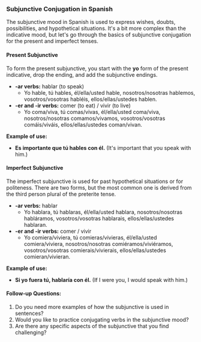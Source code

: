 ### Subjunctive Conjugation in Spanish

The subjunctive mood in Spanish is used to express wishes, doubts, possibilities, and hypothetical situations. It's a bit more complex than the indicative mood, but let's go through the basics of subjunctive conjugation for the present and imperfect tenses.

#### Present Subjunctive

To form the present subjunctive, you start with the **yo** form of the present indicative, drop the ending, and add the subjunctive endings.

- **-ar verbs:** hablar (to speak)
  - Yo hable, tú hables, él/ella/usted hable, nosotros/nosotras hablemos, vosotros/vosotras habléis, ellos/ellas/ustedes hablen.
- **-er and -ir verbs:** comer (to eat) / vivir (to live)
  - Yo coma/viva, tú comas/vivas, él/ella/usted coma/viva, nosotros/nosotras comamos/vivamos, vosotros/vosotras comáis/viváis, ellos/ellas/ustedes coman/vivan.

**Example of use:**
- **Es importante que tú hables con él.** (It's important that you speak with him.)

#### Imperfect Subjunctive

The imperfect subjunctive is used for past hypothetical situations or for politeness. There are two forms, but the most common one is derived from the third person plural of the preterite tense.

- **-ar verbs:** hablar
  - Yo hablara, tú hablaras, él/ella/usted hablara, nosotros/nosotras habláramos, vosotros/vosotras hablarais, ellos/ellas/ustedes hablaran.
- **-er and -ir verbs:** comer / vivir
  - Yo comiera/viviera, tú comieras/vivieras, él/ella/usted comiera/viviera, nosotros/nosotras comiéramos/viviéramos, vosotros/vosotras comierais/vivierais, ellos/ellas/ustedes comieran/vivieran.

**Example of use:**
- **Si yo fuera tú, hablaría con él.** (If I were you, I would speak with him.)

#### Follow-up Questions:
1. Do you need more examples of how the subjunctive is used in sentences?
2. Would you like to practice conjugating verbs in the subjunctive mood?
3. Are there any specific aspects of the subjunctive that you find challenging?

